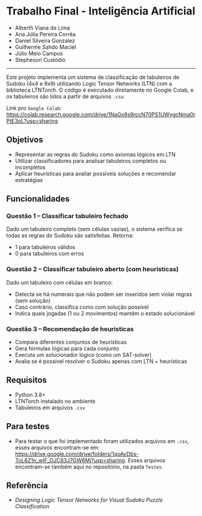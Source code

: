 # Trabalho Final - Inteligência Artificial

* Alberth Viana de Lima
* Ana Júlia Pereira Corrêa
* Daniel Silveira Gonzalez
* Guilherme Sahdo Maciel
* Júlio Melo Campos
* Stepheson Custódio

____


Este projeto implementa um sistema de classificação de tabuleiros de Sudoku (4x4 e 9x9) utilizando Logic Tensor Networks (LTN) com a biblioteca LTNTorch. O código é executado diretamente no Google Colab, e os tabuleiros são lidos a partir de arquivos `.csv`.

Link pro `Google Colab`: https://colab.research.google.com/drive/1NaGx8s9rccN70PS1UWygcNma0rPtE3oL?usp=sharing

## Objetivos

* Representar as regras do Sudoku como axiomas lógicos em LTN
* Utilizar classificadores para analisar tabuleiros completos ou incompletos
* Aplicar heurísticas para avaliar possíveis soluções e recomendar estratégias

## Funcionalidades

### Questão 1 – Classificar tabuleiro fechado

Dado um tabuleiro completo (sem células vazias), o sistema verifica se todas as regras do Sudoku são satisfeitas.
Retorna:

* 1 para tabuleiros válidos
* 0 para tabuleiros com erros

### Questão 2 – Classificar tabuleiro aberto (com heurísticas)

Dado um tabuleiro com células em branco:

* Detecta se há numerais que não podem ser inseridos sem violar regras (sem solução)
* Caso contrário, classifica como com solução possível
* Indica quais jogadas (1 ou 2 movimentos) mantêm o estado solucionável

### Questão 3 – Recomendação de heurísticas

* Compara diferentes conjuntos de heurísticas
* Gera fórmulas lógicas para cada conjunto
* Executa um solucionador lógico (como um SAT-solver)
* Avalia se é possível resolver o Sudoku apenas com LTN + heurísticas

## Requisitos

* Python 3.8+
* LTNTorch instalado no ambiente
* Tabuleiros em arquivos `.csv`

## Para testes 

* Para testar o que foi implementado foram utilizados arquivos em `.csv`, esses arquivos encontram-se em: https://drive.google.com/drive/folders/1qoAyDbs-ToL6Z1n_wIF_OJC83J7GW6Mj?usp=sharing. Esses arquivos encontram-se também aqui no repositório, na pasta `Testes`. 

## Referência

* *Designing Logic Tensor Networks for Visual Sudoku Puzzle Classification*
